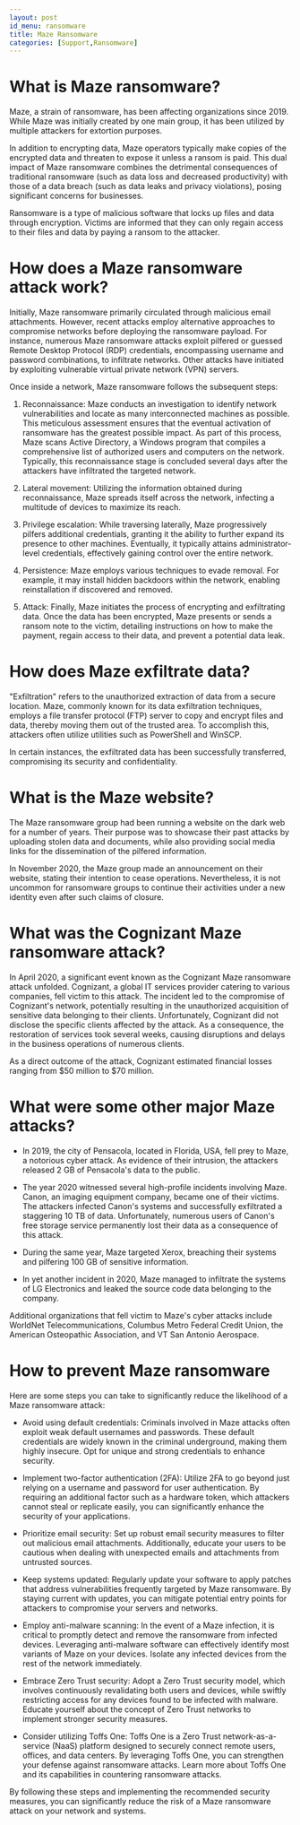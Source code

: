 ```yaml
---
layout: post
id_menu: ransomware
title: Maze Ransomware
categories: [Support,Ransomware]
---
```

# What is Maze ransomware?
Maze, a strain of ransomware, has been affecting organizations since 2019. While Maze was initially created by one main group, it has been utilized by multiple attackers for extortion purposes.

In addition to encrypting data, Maze operators typically make copies of the encrypted data and threaten to expose it unless a ransom is paid. This dual impact of Maze ransomware combines the detrimental consequences of traditional ransomware (such as data loss and decreased productivity) with those of a data breach (such as data leaks and privacy violations), posing significant concerns for businesses.

Ransomware is a type of malicious software that locks up files and data through encryption. Victims are informed that they can only regain access to their files and data by paying a ransom to the attacker.

# How does a Maze ransomware attack work?
Initially, Maze ransomware primarily circulated through malicious email attachments. However, recent attacks employ alternative approaches to compromise networks before deploying the ransomware payload. For instance, numerous Maze ransomware attacks exploit pilfered or guessed Remote Desktop Protocol (RDP) credentials, encompassing username and password combinations, to infiltrate networks. Other attacks have initiated by exploiting vulnerable virtual private network (VPN) servers.

Once inside a network, Maze ransomware follows the subsequent steps:

1. Reconnaissance: Maze conducts an investigation to identify network vulnerabilities and locate as many interconnected machines as possible. This meticulous assessment ensures that the eventual activation of ransomware has the greatest possible impact. As part of this process, Maze scans Active Directory, a Windows program that compiles a comprehensive list of authorized users and computers on the network. Typically, this reconnaissance stage is concluded several days after the attackers have infiltrated the targeted network.

2. Lateral movement: Utilizing the information obtained during reconnaissance, Maze spreads itself across the network, infecting a multitude of devices to maximize its reach.

3. Privilege escalation: While traversing laterally, Maze progressively pilfers additional credentials, granting it the ability to further expand its presence to other machines. Eventually, it typically attains administrator-level credentials, effectively gaining control over the entire network.

4. Persistence: Maze employs various techniques to evade removal. For example, it may install hidden backdoors within the network, enabling reinstallation if discovered and removed.

5. Attack: Finally, Maze initiates the process of encrypting and exfiltrating data. Once the data has been encrypted, Maze presents or sends a ransom note to the victim, detailing instructions on how to make the payment, regain access to their data, and prevent a potential data leak.

# How does Maze exfiltrate data?
"Exfiltration" refers to the unauthorized extraction of data from a secure location. Maze, commonly known for its data exfiltration techniques, employs a file transfer protocol (FTP) server to copy and encrypt files and data, thereby moving them out of the trusted area. To accomplish this, attackers often utilize utilities such as PowerShell and WinSCP.

In certain instances, the exfiltrated data has been successfully transferred, compromising its security and confidentiality.

# What is the Maze website?
The Maze ransomware group had been running a website on the dark web for a number of years. Their purpose was to showcase their past attacks by uploading stolen data and documents, while also providing social media links for the dissemination of the pilfered information.

In November 2020, the Maze group made an announcement on their website, stating their intention to cease operations. Nevertheless, it is not uncommon for ransomware groups to continue their activities under a new identity even after such claims of closure.

# What was the Cognizant Maze ransomware attack?
In April 2020, a significant event known as the Cognizant Maze ransomware attack unfolded. Cognizant, a global IT services provider catering to various companies, fell victim to this attack. The incident led to the compromise of Cognizant's network, potentially resulting in the unauthorized acquisition of sensitive data belonging to their clients. Unfortunately, Cognizant did not disclose the specific clients affected by the attack. As a consequence, the restoration of services took several weeks, causing disruptions and delays in the business operations of numerous clients.

As a direct outcome of the attack, Cognizant estimated financial losses ranging from $50 million to $70 million.

# What were some other major Maze attacks?
* In 2019, the city of Pensacola, located in Florida, USA, fell prey to Maze, a notorious cyber attack. As evidence of their intrusion, the attackers released 2 GB of Pensacola's data to the public.

* The year 2020 witnessed several high-profile incidents involving Maze. Canon, an imaging equipment company, became one of their victims. The attackers infected Canon's systems and successfully exfiltrated a staggering 10 TB of data. Unfortunately, numerous users of Canon's free storage service permanently lost their data as a consequence of this attack.

* During the same year, Maze targeted Xerox, breaching their systems and pilfering 100 GB of sensitive information.

* In yet another incident in 2020, Maze managed to infiltrate the systems of LG Electronics and leaked the source code data belonging to the company.

Additional organizations that fell victim to Maze's cyber attacks include WorldNet Telecommunications, Columbus Metro Federal Credit Union, the American Osteopathic Association, and VT San Antonio Aerospace.

# How to prevent Maze ransomware
Here are some steps you can take to significantly reduce the likelihood of a Maze ransomware attack:

* Avoid using default credentials: Criminals involved in Maze attacks often exploit weak default usernames and passwords. These default credentials are widely known in the criminal underground, making them highly insecure. Opt for unique and strong credentials to enhance security.

* Implement two-factor authentication (2FA): Utilize 2FA to go beyond just relying on a username and password for user authentication. By requiring an additional factor such as a hardware token, which attackers cannot steal or replicate easily, you can significantly enhance the security of your applications.

* Prioritize email security: Set up robust email security measures to filter out malicious email attachments. Additionally, educate your users to be cautious when dealing with unexpected emails and attachments from untrusted sources.

* Keep systems updated: Regularly update your software to apply patches that address vulnerabilities frequently targeted by Maze ransomware. By staying current with updates, you can mitigate potential entry points for attackers to compromise your servers and networks.

* Employ anti-malware scanning: In the event of a Maze infection, it is critical to promptly detect and remove the ransomware from infected devices. Leveraging anti-malware software can effectively identify most variants of Maze on your devices. Isolate any infected devices from the rest of the network immediately.

* Embrace Zero Trust security: Adopt a Zero Trust security model, which involves continuously revalidating both users and devices, while swiftly restricting access for any devices found to be infected with malware. Educate yourself about the concept of Zero Trust networks to implement stronger security measures.

* Consider utilizing Toffs One: Toffs One is a Zero Trust network-as-a-service (NaaS) platform designed to securely connect remote users, offices, and data centers. By leveraging Toffs One, you can strengthen your defense against ransomware attacks. Learn more about Toffs One and its capabilities in countering ransomware attacks.

By following these steps and implementing the recommended security measures, you can significantly reduce the risk of a Maze ransomware attack on your network and systems.